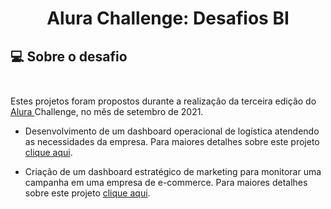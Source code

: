  
# <p align="center"> <b> Alura Challenge: Desafios BI </b> 

##  💻 Sobre o desafio</br> </br> 

Estes projetos foram propostos durante a realização da terceira edição do <a href="https://www.alura.com.br/"> Alura </a> Challenge, no mês de setembro de 2021.

- Desenvolvimento de um dashboard operacional de logística atendendo as necessidades da empresa. Para maiores detalhes sobre este projeto <a href="https://github.com/diassmatheus/AluraChallengeBI/tree/main/DashboardOperacionalDeLogistica"> clique aqui</a>.

- Criação de um dashboard estratégico de marketing para monitorar uma campanha em uma empresa de e-commerce. Para maiores detalhes sobre este projeto <a href="https://github.com/diassmatheus/AluraChallengeBI/tree/main/DashboardEstrategicoDeMarketing"> clique aqui</a>.

